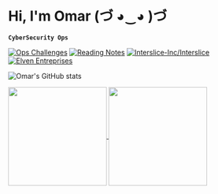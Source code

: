 # Hi, I'm Omar (づ ◕‿◕ )づ

**`CyberSecurity Ops`**

[![Ops Challenges](https://github-readme-stats.vercel.app/api/pin/?username=oardid&repo=ops-challenges&show_icons=true&theme=moltack)](https://github.com/oardid/ops-challenges) [![Reading Notes](https://github-readme-stats.vercel.app/api/pin/?username=oardid&repo=reading-notes&show_icons=true&theme=moltack)](https://github.com/oardid/ops-challenges) [![Interslice-Inc/Interslice](https://github-readme-stats.vercel.app/api/pin/?username=Interslice-Inc&repo=Interslice&show_icons=true&theme=moltack)](https://github.com/Interslice-Inc/Interslice) [![Elven Entreprises](https://github-readme-stats.vercel.app/api/pin/?username=oardid&repo=ElvenEnterprises&show_icons=true&theme=moltack)](https://github.com/oardid/ElvenEnterprises)

![Omar's GitHub stats](https://github-readme-stats.vercel.app/api?username=oardid&show_icons=true&theme=moltack) 

<a href="https://github.com/oardid/github-readme-stats">
  <img height=200 align="center" src="https://github-readme-stats.vercel.app/api?username=oardid&show_icons=true&theme=moltack" />
</a>
<a href="https://github.com/oardid/convoychat">
  <img height=200 align="center" src="https://github-readme-stats.vercel.app/api/top-langs?username=oardid&layout=compact&langs_count=8&card_width=320&show_icons=true&theme=moltack" />
</a>
